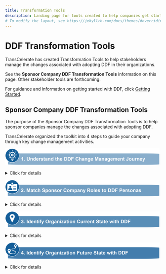 ```yaml
---
title: Transformation Tools
description: Landing page for tools created to help companies get started with DDF and providing change management support
# To modify the layout, see https://jekyllrb.com/docs/themes/#overriding-theme-defaults
---
```

# DDF Transformation Tools

TransCelerate has created Transformation Tools to help stakeholders manage the changes associated with adopting DDF in their organizations. 

See the **Sponsor Company DDF Transformation Tools** information on this page. Other stakeholder tools are forthcoming.  

For guidance and information on getting started with DDF, click [Getting Started](getting-started.md). 

## Sponsor Company DDF Transformation Tools
The purpose of the Sponsor Company DDF Transformation Tools is to help sponsor companies manage the changes associated with adopting DDF.   

TransCelerate organized the toolkit into 4 steps to guide your company through key change management activities.

<img src="media\images\Toolkit Step 1.png" width=500>
<p></p>
<details>
<summary>Click for details</summary>
<p></p>
<table>
 <thead>
  <tr>
   <th>Topic</th>
   <th>Description</th>
  </tr>
  <tr>
   <td><strong>Purpose</strong></td>
   <td>Understand the stages toward adopting DDF to help create a potential roadmap toward a future state with DDF</td>
  </tr>
  <tr>
   <td><strong>Outcome</strong></td>
   <td>Clear understanding of the Change Management Journey</td>
  </tr>
  <tr>
   <td><strong>Action Steps</strong></td>
   <td>Click <a target="_blank" href="https://github.com/transcelerate/ddf-home/blob/main/documents/DDF%20Change%20Management%20journey.pdf">here</a> for the Change Management Journey</td>
  </tr>
 </thead>
</table>
<p></p>
</details>
<p></p>

<img src="media\images\Toolkit Step 2.png" width=500>
<p></p>
<details>
<summary>Click for details</summary>
<p></p>
<table>
 <thead>
  <tr>
   <th>Topic</th>
   <th>Description</th>
  </tr>
  <tr>
   <td><strong>Purpose</strong></td>
   <td>Identify and match organizational functional areas to DDF personas</td>
  </tr>
  <tr>
   <td><strong>Outcome</strong></td>
   <td>Understand which of your organization's functional areas are impacted by adopting DDF</td>
  </tr>
  <tr>
   <td><strong>Action Steps</strong></td>
   <td>Click <a target="_blank" href="https://github.com/transcelerate/ddf-home/blob/main/documents/DDF%20Persona%20Infographic.pdf">here</a> for the DDF Personas: Sponsor Company Edition</td>
  </tr>
 </thead>
</table>
<p></p>
</details>
<p></p>

<img src="media\images\Toolkit Step 3.png" width=500>

<p></p>
<details>
<summary>Click for details</summary>
<p></p>
<table>
 <thead>
  <tr>
   <th>Topic</th>
   <th>Description</th>
  </tr>
  <tr>
   <td><strong>Purpose</strong></td>
   <td>Determine the current state of your organization on the DDF Change Management Journey</td>
  </tr>
  <tr>
   <td><strong>Outcome</strong></td>
   <td>Obtain a clear understanding of where your organization aligns to on the DDF Change Management Journey</td>
  </tr>
  <tr>
   <td><strong>Action Steps</strong></td>
   <td>Click <a target="_blank" href="https://github.com/transcelerate/ddf-home/blob/main/documents/DDF%20Organizational%20Self%20Assessment.pdf">here</a> for an Organization Self-Assessment</td>
  </tr>
 </thead>
</table>
<p></p>
</details>
<p></p>

<img src="media\images\Toolkit Step 4.png" width=500>

<p></p>
<details>
<summary>Click for details</summary>
<p></p>
<table>
 <thead>
  <tr>
   <th>Topic</th>
   <th>Description</th>
  </tr>
  <tr>
   <td><strong>Purpose</strong></td>
   <td>Determine your organization's future state involving DDF</td>
  </tr>
  <tr>
   <td><strong>Outcome</strong></td>
   <td>Develop a high level roadmap for your organization regarding DDF</td>
  </tr>
  <tr>
   <td><strong>Action Steps</strong></td>
   <td>Use the DDF Change Management Journey and Current State information to create a future state roadmap</td>
  </tr>
 </thead>
</table>
<p></p>
</details>
<p></p>
